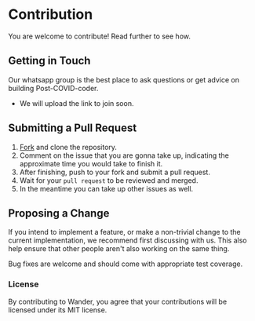 # Contribution

You are welcome to contribute! Read further to see how.

## Getting in Touch

Our whatsapp group is the best place to ask questions or get advice on building Post-COVID-coder.
* We will upload the link to join soon.

## Submitting a Pull Request

1. [Fork](https://github.com/Post-COVID-Code/maintain-six-feet) and clone the repository.
2. Comment on the issue that you are gonna take up, indicating the approximate time you would take to finish it.
3. After finishing, push to your fork and submit a pull request.
4. Wait for your `pull request` to be reviewed and merged.
5. In the meantime you can take up other issues as well.

## Proposing a Change

If you intend to implement a feature, or make a non-trivial change to the current implementation, we recommend first discussing with us. This also help ensure that other people aren't also working on the same thing.

Bug fixes are welcome and should come with appropriate test coverage.

### License

By contributing to Wander, you agree that your contributions will be licensed under its MIT license.
